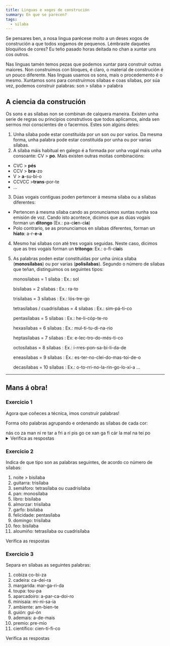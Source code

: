 ```yaml
---
title: Linguas e xogos de construción
summary: En que se parecen?
tags:
  - silaba
---
```

Se pensares ben, a nosa lingua parécese moito a un deses xogos de construción a que todos xogamos de pequenos. Lémbraste daqueles bloquiños de cores? Eu teño pasado horas deitada no chan a xuntar uns cos outros.

Nas linguas tamén temos pezas que podemos xuntar para construír outras maiores. Non construímos con bloques, é claro, o material de construción é un pouco diferente. Nas linguas usamos os sons, mais o procedemento é o mesmo. Xuntamos sons para construírmos sílabas e coas sílabas, por súa vez, podemos construír palabras: son > sílaba > palabra

## A ciencia da construción

Os sons e as sílabas non se combinan de calquera maneira. Existen unha serie de regras ou principios construtivos que todos aplicamos, aínda sen sermos moi conscientes de o facermos. Estes son algúns deles:

1. Unha sílaba pode estar constituída por un son ou por varios. Da mesma forma,
   unha palabra pode estar constituída por unha ou por varias sílabas.
2. A sílaba máis habitual en galego é a formada por unha vogal mais unha
   consoante: CV > **po**. Mais existen outras moitas combinacións:

* CVC > **pés**
* CCV > **bra**-zo
* V > **a**-su-bí-o
* CCVCC >**trans**-por-te
* ...

3. Dúas vogais contiguas poden pertencer á mesma sílaba ou a sílabas diferentes:

* Pertencen á mesma sílaba cando as pronunciamos xuntas nunha soa emisión de
  voz. Cando isto acontece, dicimos que as dúas vogais forman un **ditongo**
  (Ex.: pa-c**ie**n-c**ia**)
* Polo contrario, se as pronunciamos en sílabas diferentes, forman un **hiato**:
  a-r-**e-a**

4. Mesmo hai sílabas con até tres vogais seguidas. Neste caso, dicimos que as
   tres vogais forman un **tritongo**: Ex.: o-fi-c**iai**s
5. As palabras poden estar constituídas por unha única sílaba (**monosílabas**)
   ou por varias (**polisílabas**). Segundo o número de sílabas que teñan,
   distinguimos os seguintes tipos:

   monosílabas = 1 sílaba : Ex.: sol

   bisílabas = 2 sílabas : Ex.: ra-to

   trisílabas = 3 sílabas : Ex.: lós-tre-go

   tetrasílabas / cuadrisílabas = 4 sílabas : Ex.: sim-pá-ti-co

   pentasílabas = 5 sílabas : Ex.: he-li-cóp-te-ro

   hexasílabas = 6 sílabas : Ex.: mul-ti-tu-di-na-rio

   heptasílabas = 7 sílabas : Ex: e-lec-tro-do-més-ti-co

   octosílabas = 8 sílabas : Ex.: i-rres-pon-sa-bi-li-da-de

   eneasílabas = 9 sílabas : Ex.: es-ter-no-clei-do-mas-toi-de-o

   decasílabas = 10 sílabas : Ex.: o-to-rri-no-la-rin-go-lo-xí-a ...

- - -

## Mans á obra!

### Exercicio 1

Agora que coñeces a técnica, imos construír palabras!

Forma oito palabras agrupando e ordenando as sílabas de cada cor:

<e-layout>
<e-tag color=6>nás</e-tag>
<e-tag color=5>co</e-tag>
<e-tag color=10>za</e-tag>
<e-tag color=7>man</e-tag>
<e-tag color=1>ni</e-tag>
<e-tag color=2>re</e-tag>
<e-tag color=3>tar</e-tag>
<e-tag color=1>a</e-tag>
<e-tag color=5>fri</e-tag>
<e-tag color=6>a</e-tag>
<e-tag color=5>rí</e-tag>
<e-tag color=4>pis</e-tag>
<e-tag color=5>go</e-tag>
<e-tag color=2>ce</e-tag>
<e-tag color=3>xan</e-tag>
<e-tag color=7>ga</e-tag>
<e-tag color=5>fi</e-tag>
<e-tag color=2>cár</e-tag>
<e-tag color=4>la</e-tag>
<e-tag color=1>mal</e-tag>
<e-tag color=6>na</e-tag>
<e-tag color=7>tei</e-tag>
<e-tag color=10>po</e-tag>
</e-layout>

<details>
<summary>Verifica as respostas</summary>

1. <e-tag color=5>fri</e-tag><e-tag color=5>go</e-tag><e-tag color=5>rí</e-tag><e-tag color=5>fi</e-tag><e-tag color=5>co</e-tag>
2. <e-tag color=10>po</e-tag><e-tag color=10>za</e-tag>
3. <e-tag color=7>man</e-tag><e-tag color=7>tei</e-tag><e-tag color=7>ga</e-tag>
4. <e-tag color=1>a</e-tag><e-tag color=1>ni</e-tag><e-tag color=1>mal</e-tag>
5. <e-tag color=2>cár</e-tag><e-tag color=2>ce</e-tag><e-tag color=2>re</e-tag>
6. <e-tag color=3>xan</e-tag><e-tag color=3>tar</e-tag>
7. <e-tag color=4>la</e-tag><e-tag color=4>pis</e-tag>
8. <e-tag color=6>a</e-tag><e-tag color=6>na</e-tag><e-tag color=6>nás</e-tag>

</details>

### Exercicio 2

Indica de que tipo son as palabras seguintes, de acordo co número de sílabas:

1. noite > <e-answer readonly>bisílaba</e-answer>
2. guitarra: <e-answer>trisílaba</e-answer>
3. semáforo: <e-answer>tetrasílaba</e-answer> ou <e-answer>cuadrisílaba</e-answer>
4. pan: <e-answer>monosílaba</e-answer>
5. libro: <e-answer>bisílaba</e-answer>
6. almorzar: <e-answer>trisílaba</e-answer>
7. garfo: <e-answer>bisílaba</e-answer>
8. felicidade: <e-answer>pentasílaba</e-answer>
9. domingo: <e-answer>trisílaba</e-answer>
10. feo: <e-answer>bisílaba</e-answer>
11. aloumiño: <e-answer>tetrasílaba</e-answer> ou <e-answer>cuadrisílaba</e-answer>

<e-validate>Verifica as respostas</e-validate>

### Exercicio 3

Separa en sílabas as seguintes palabras:

1. cobiza <e-answer readonly>co-bi-za</e-answer>
2. cadeira: <e-answer>ca-dei-ra</e-answer>
3. margarida: <e-answer>mar-ga-ri-da</e-answer>
4. toupa: <e-answer>tou-pa</e-answer>
5. aparcadoiro: <e-answer>a-par-ca-doi-ro</e-answer>
6. minisaia: <e-answer>mi-ni-sa-ia</e-answer>
7. ambiente: <e-answer>am-bien-te</e-answer>
8. guión: <e-answer>gui-ón</e-answer>
9. ademais: <e-answer>a-de-mais</e-answer>
10. premio: <e-answer>pre-mio</e-answer>
11. científico: <e-answer>cien-tí-fi-co</e-answer>

<e-validate>Verifica as respostas</e-validate>